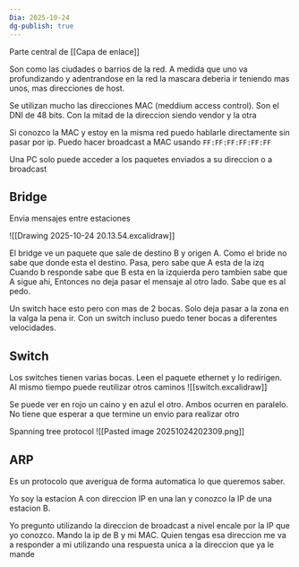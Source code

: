 ```yaml
---
Dia: 2025-10-24
dg-publish: true
---
```

Parte central de [[Capa de enlace]]

Son como las ciudades o barrios de la red. 
A medida que uno va profundizando y adentrandose en la red la mascara deberia ir teniendo mas unos, mas direcciones de host. 

Se utilizan mucho las direcciones MAC (meddium access control). Son el DNI de 48 bits. Con la mitad de la direccion siendo vendor y la otra

Si conozco la MAC y estoy en la misma red puedo hablarle directamente sin pasar por ip.
Puedo hacer broadcast a MAC usando 
`FF:FF:FF:FF:FF:FF`

Una PC solo puede acceder a los paquetes enviados a su direccion o a broadcast

## Bridge 

Envia mensajes entre estaciones 

![[Drawing 2025-10-24 20.13.54.excalidraw]]


El bridge ve un paquete que sale de destino B y origen A. 
Como el bride no sabe que donde esta el destino. Pasa, pero sabe que A esta de la izq 
Cuando b responde sabe que B esta en la izquierda pero tambien sabe que A sigue ahi, Entonces no deja pasar el mensaje al otro lado. Sabe que es al pedo. 

Un switch hace esto pero con mas de 2 bocas. Solo deja pasar a la zona en la valga la pena ir.
Con un switch incluso puedo tener bocas a diferentes velocidades.


## Switch 
Los switches tienen varias bocas. Leen el paquete ethernet y lo redirigen. Al mismo tiempo puede reutilizar otros caminos
![[switch.excalidraw]]

Se puede ver en rojo un caino y en azul el otro. Ambos ocurren en paralelo. No tiene que esperar a que termine un envio para realizar otro

Spanning tree protocol
![[Pasted image 20251024202309.png]]


## ARP 

Es un protocolo que averigua de forma automatica lo que queremos saber.

Yo soy la estacion A con direccion IP en una lan y conozco la IP de una estacion B.


Yo pregunto utilizando la direccion de broadcast a nivel encale por la IP que yo conozco. Mando la ip de B y mi MAC. Quien tengas esa direccion me va a responder a mi utilizando una respuesta unica a la direccion que ya le mande